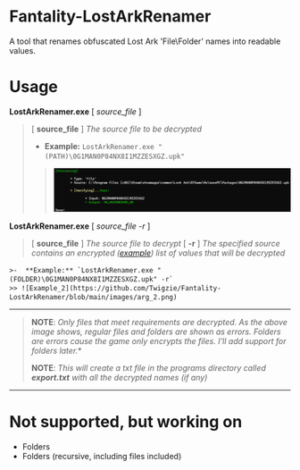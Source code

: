 
# Fantality-LostArkRenamer
[](https://github.com/Twigzie/Fantality-LostArkRenamer#fantality-lostarkrenamer)

A tool that renames obfuscated Lost Ark 'File\Folder' names into readable values.

# Usage

**LostArkRenamer.exe** [ *source_file* ]
> [ **source_file** ] *The source file to be decrypted*
>
> -  **Example:** `LostArkRenamer.exe "(PATH)\0G1MAN0P84NX8I1MZZESXGZ.upk"`
>   > ![Example_1](https://github.com/Twigzie/Fantality-LostArkRenamer/blob/main/images/arg_1.png)

**LostArkRenamer.exe** [ *source_file* *-r* ]
> [ **source_file** ] *The source file to decrypt*
> [ **-r** ] *The specified source contains an encrypted ([example](https://github.com/Twigzie/Fantality-LostArkRenamer/blob/main/files/testList.txt)) list of values that will be decrypted*
>
	>-  **Example:** `LostArkRenamer.exe "(FOLDER)\0G1MAN0P84NX8I1MZZESXGZ.upk" -r`
	>> ![Example_2](https://github.com/Twigzie/Fantality-LostArkRenamer/blob/main/images/arg_2.png)

---

> **NOTE**: *Only files that meet requirements are decrypted. As the above image shows, regular files and folders are shown as errors. Folders are errors cause the game only encrypts the files. I'll add support for folders later.**
>
> **NOTE**: *This will create a txt file in the programs    directory called **export.txt** with all the decrypted names (if any)*

---

# Not supported, but working on

- Folders
- Folders (recursive, including files included)

